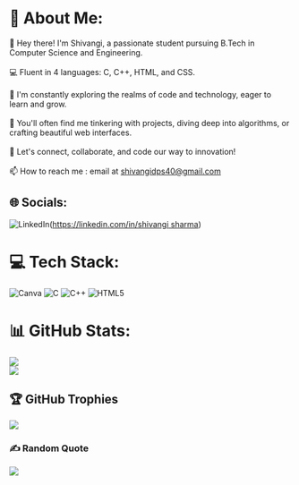 # 💫 About Me:
👋 Hey there! I'm Shivangi, a passionate student pursuing B.Tech in Computer Science and Engineering.<br><br>💻 Fluent in 4 languages: C, C++, HTML, and CSS.<br><br>🌟 I'm constantly exploring the realms of code and technology, eager to learn and grow.<br><br>🚀 You'll often find me tinkering with projects, diving deep into algorithms, or crafting beautiful web interfaces.<br><br>🎨 Let's connect, collaborate, and code our way to innovation!<br><br>📫 How to reach me : email at shivangidps40@gmail.com


## 🌐 Socials:
![LinkedIn](https://img.shields.io/badge/LinkedIn-%230077B5.svg?logo=linkedin&logoColor=white)([https://linkedin.com/in/shivangi sharma](https://www.linkedin.com/in/shivangi-sharma-13b19a266/)) 

# 💻 Tech Stack:
![Canva](https://img.shields.io/badge/Canva-%2300C4CC.svg?style=for-the-badge&logo=Canva&logoColor=white) ![C](https://img.shields.io/badge/c-%2300599C.svg?style=for-the-badge&logo=c&logoColor=white) ![C++](https://img.shields.io/badge/c++-%2300599C.svg?style=for-the-badge&logo=c%2B%2B&logoColor=white) ![HTML5](https://img.shields.io/badge/html5-%23E34F26.svg?style=for-the-badge&logo=html5&logoColor=white)
# 📊 GitHub Stats:
![](https://github-readme-stats.vercel.app/api?username=shiv24angi&theme=dark&hide_border=false&include_all_commits=false&count_private=false)<br/>
![](https://github-readme-streak-stats.herokuapp.com/?user=shiv24angi&theme=dark&hide_border=false)<br/>


## 🏆 GitHub Trophies
![](https://github-profile-trophy.vercel.app/?username=shiv24angi&theme=radical&no-frame=false&no-bg=true&margin-w=4)

### ✍️ Random Quote
![](https://quotes-github-readme.vercel.app/api?type=horizontal&theme=radical)




<!-- Proudly created with GPRM ( https://gprm.itsvg.in ) -->
